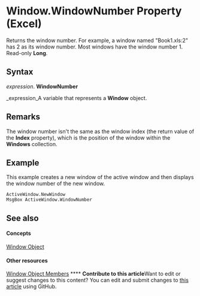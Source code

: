 
# Window.WindowNumber Property (Excel)

Returns the window number. For example, a window named "Book1.xls:2" has 2 as its window number. Most windows have the window number 1. Read-only  **Long**.


## Syntax

 _expression_. **WindowNumber**

 _expression_A variable that represents a  **Window** object.


## Remarks

The window number isn't the same as the window index (the return value of the  **Index** property), which is the position of the window within the **Windows** collection.


## Example

This example creates a new window of the active window and then displays the window number of the new window.


```
ActiveWindow.NewWindow 
MsgBox ActiveWindow.WindowNumber
```


## See also


#### Concepts


 [Window Object](8591b1ad-76f8-14e2-9120-406b65093f5a.md)
#### Other resources


 [Window Object Members](f11db427-24a4-041c-2fd5-03ce73ae6c16.md)
****   **Contribute to this article**Want to edit or suggest changes to this content? You can edit and submit changes to  [this article](https://github.com/jhershey00/VBA_Excel_Test/OpenXMLCon/articles/42dc6fa2-8c10-41d8-2f74-95401e154094.md) using GitHub.

